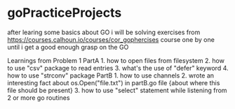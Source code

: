 # goPracticeProjects
after learing some basics about GO i will be solving exercises from https://courses.calhoun.io/courses/cor_gophercises course
one by one until i get a good enough grasp on the GO

Learnings from Problem 1
    PartA
        1. how to open files from filesystem
        2. how to use "csv" package to read entries
        3. what's the use of "defer" keyword
        4. how to use "strconv" package
    PartB
        1. how to use channels
        2. wrote an interesting fact about os.Open("file.txt") in partB.go file {about where this file should be present}
        3. how to use "select" statement while listening from 2 or more go routines
